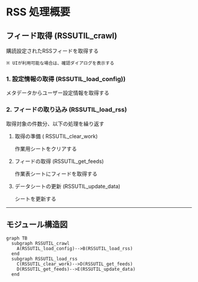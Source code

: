 # RSS 処理概要

## フィード取得 (RSSUTIL_crawl)

購読設定されたRSSフィードを取得する

	※ UIが利用可能な場合は、確認ダイアログを表示する

### 1. 設定情報の取得 (RSSUTIL_load_config))

メタデータからユーザー設定情報を取得する

### 2. フィードの取り込み (RSSUTIL_load_rss)

取得対象の件数分、以下の処理を繰り返す

1. 取得の準備 ( RSSUTIL_clear_work)

	作業用シートをクリアする

2. フィードの取得 (RSSUTIL_get_feeds)

	作業表シートにフィードを取得する

3. データシートの更新 (RSSUTIL_update_data)

	シートを更新する

---

## モジュール構造図

```mermaid
graph TB
  subgraph RSSUTIL_crawl
	A(RSSUTIL_load_config)-->B(RSSUTIL_load_rss)
  end
  subgraph RSSUTIL_load_rss
  	C(RSSUTIL_clear_work)-->D(RSSUTIL_get_feeds)
    D(RSSUTIL_get_feeds)-->E(RSSUTIL_update_data)
  end
```
